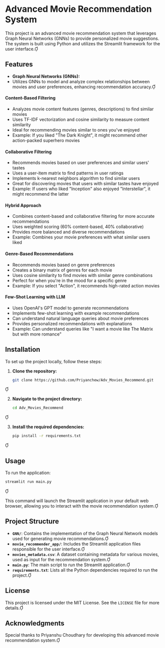# Advanced Movie Recommendation System

This project is an advanced movie recommendation system that leverages Graph Neural Networks (GNNs) to provide personalized movie suggestions. The system is built using Python and utilizes the Streamlit framework for the user interface.

## Features

- **Graph Neural Networks (GNNs):**
- Utilizes GNNs to model and analyze complex relationships between movies and user preferences, enhancing recommendation accuracy.
  
#### Content-Based Filtering
- Analyzes movie content features (genres, descriptions) to find similar movies
- Uses TF-IDF vectorization and cosine similarity to measure content similarity
- Ideal for recommending movies similar to ones you've enjoyed
- Example: If you liked "The Dark Knight", it might recommend other action-packed superhero movies

#### Collaborative Filtering
- Recommends movies based on user preferences and similar users' tastes
- Uses a user-item matrix to find patterns in user ratings
- Implements k-nearest neighbors algorithm to find similar users
- Great for discovering movies that users with similar tastes have enjoyed
- Example: If users who liked "Inception" also enjoyed "Interstellar", it might recommend the latter

#### Hybrid Approach
- Combines content-based and collaborative filtering for more accurate recommendations
- Uses weighted scoring (60% content-based, 40% collaborative)
- Provides more balanced and diverse recommendations
- Example: Combines your movie preferences with what similar users liked

#### Genre-Based Recommendations
- Recommends movies based on genre preferences
- Creates a binary matrix of genres for each movie
- Uses cosine similarity to find movies with similar genre combinations
- Perfect for when you're in the mood for a specific genre
- Example: If you select "Action", it recommends high-rated action movies

#### Few-Shot Learning with LLM
- Uses OpenAI's GPT model to generate recommendations
- Implements few-shot learning with example recommendations
- Can understand natural language queries about movie preferences
- Provides personalized recommendations with explanations
- Example: Can understand queries like "I want a movie like The Matrix but with more romance"

## Installation

To set up the project locally, follow these steps:

1. **Clone the repository:**

   ```bash
   git clone https://github.com/Priyanchew/Adv_Movies_Recommend.git
   ```


2. **Navigate to the project directory:**

   ```bash
   cd Adv_Movies_Recommend
   ```


3. **Install the required dependencies:**

   ```bash
   pip install -r requirements.txt
   ```


## Usage

To run the application:


```bash
streamlit run main.py
```


This command will launch the Streamlit application in your default web browser, allowing you to interact with the movie recommendation system.

## Project Structure

- **`GNN/`**: Contains the implementation of the Graph Neural Network models used for generating movie recommendations.
- **`movie_recommender_app/`**: Includes the Streamlit application files responsible for the user interface.
- **`movies_metadata.csv`**: A dataset containing metadata for various movies, used as input for the recommendation system.
- **`main.py`**: The main script to run the Streamlit application.
- **`requirements.txt`**: Lists all the Python dependencies required to run the project.

## License

This project is licensed under the MIT License. See the `LICENSE` file for more details.

## Acknowledgments

Special thanks to Priyanshu Choudhary for developing this advanced movie recommendation system. 
